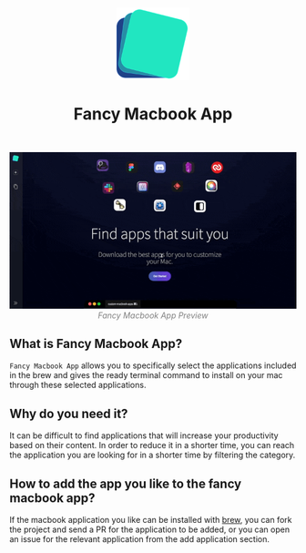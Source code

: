 <div align="center">
  <img src="./public/icon-192x192.png" width="128" height="128" />
  <h1 align="center">Fancy Macbook App</h1>
  <br/>
</div>

<p align="center">
  <img alt="imgName" src="./public/preview.gif" width="800">
  <br>
	<em style="color: grey">Fancy Macbook App Preview</em>
</p>

## What is Fancy Macbook App?
`Fancy Macbook App` allows you to specifically select the applications included in the brew and gives the ready terminal command to install on your mac through these selected applications.
<br/>

## Why do you need it?
It can be difficult to find applications that will increase your productivity based on their content. In order to reduce it in a shorter time, you can reach the application you are looking for in a shorter time by filtering the category.
<br/>

## How to add the app you like to the fancy macbook app?
If the macbook application you like can be installed with [brew](https://formulae.brew.sh/cask/), you can fork the project and send a PR for the application to be added, or you can open an issue for the relevant application from the add application section.